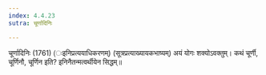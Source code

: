 ```yaml
---
index: 4.4.23
sutra: चूर्णादिनिः

---
```

चूर्णादिनिः (1761) (ःइनिप्रत्ययाधिकरणम्) (सूत्रप्रत्याख्यायकभाष्यम्) अयं योगः शक्योऽवक्तुम्। कथं चूर्णी, चूर्णिनौ, चूर्णिन इति? इनिनैतन्मत्वर्थीयेन सिद्धम्॥